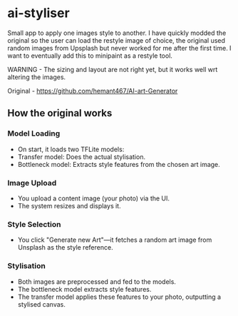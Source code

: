 # ai-styliser
Small app to apply one images style to another. I have quickly modded the original so the user can load the restyle image of choice, the original used random images from Upsplash but never worked for me after the first time. I want to eventually add this to minipaint as a restyle tool. 

WARNING - The sizing and layout are not right yet, but it works well wrt altering the images.   

Original - https://github.com/hemant467/AI-art-Generator

## How the original works

### Model Loading

- On start, it loads two TFLite models:
- Transfer model: Does the actual stylisation.
- Bottleneck model: Extracts style features from the chosen art image.

### Image Upload

- You upload a content image (your photo) via the UI.
- The system resizes and displays it.

### Style Selection

- You click "Generate new Art"—it fetches a random art image from Unsplash as the style reference.

### Stylisation

- Both images are preprocessed and fed to the models.
- The bottleneck model extracts style features.
- The transfer model applies these features to your photo, outputting a stylised canvas.
